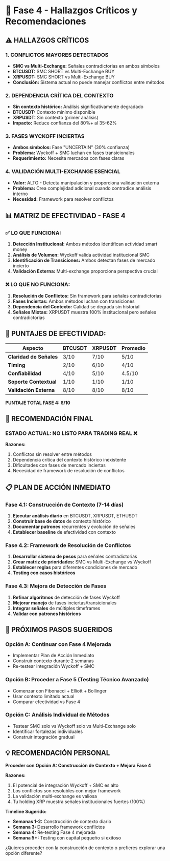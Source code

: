 # 🚨 Fase 4 - Hallazgos Críticos y Recomendaciones

## ⚠️ HALLAZGOS CRÍTICOS

### 1. **CONFLICTOS MAYORES DETECTADOS**
- **SMC vs Multi-Exchange:** Señales contradictorias en ambos símbolos
- **BTCUSDT:** SMC SHORT vs Multi-Exchange BUY
- **XRPUSDT:** SMC SHORT vs Multi-Exchange BUY  
- **Conclusión:** Sistema actual no puede manejar conflictos entre métodos

### 2. **DEPENDENCIA CRÍTICA DEL CONTEXTO**
- **Sin contexto histórico:** Análisis significativamente degradado
- **BTCUSDT:** Contexto mínimo disponible
- **XRPUSDT:** Sin contexto (primer análisis)
- **Impacto:** Reduce confianza del 80%+ al 35-62%

### 3. **FASES WYCKOFF INCIERTAS**
- **Ambos símbolos:** Fase "UNCERTAIN" (30% confianza)
- **Problema:** Wyckoff + SMC luchan en fases transicionales
- **Requerimiento:** Necesita mercados con fases claras

### 4. **VALIDACIÓN MULTI-EXCHANGE ESENCIAL**
- **Valor:** ALTO - Detecta manipulación y proporciona validación externa
- **Problema:** Crea complejidad adicional cuando contradice análisis interno
- **Necesidad:** Framework para resolver conflictos

## 📊 MATRIZ DE EFECTIVIDAD - FASE 4

### ✅ **LO QUE FUNCIONA:**
1. **Detección Institucional:** Ambos métodos identifican actividad smart money
2. **Análisis de Volumen:** Wyckoff valida actividad institucional SMC
3. **Identificación de Transiciones:** Ambos detectan fases de mercado incierto
4. **Validación Externa:** Multi-exchange proporciona perspectiva crucial

### ❌ **LO QUE NO FUNCIONA:**
1. **Resolución de Conflictos:** Sin framework para señales contradictorias
2. **Fases Inciertas:** Ambos métodos luchan con transiciones
3. **Dependencia del Contexto:** Calidad se degrada sin historial
4. **Señales Mixtas:** XRPUSDT muestra 100% institucional pero señales contradictorias

## 🎯 **PUNTAJES DE EFECTIVIDAD:**

| Aspecto | BTCUSDT | XRPUSDT | Promedio |
|---------|---------|---------|----------|
| **Claridad de Señales** | 3/10 | 7/10 | 5/10 |
| **Timing** | 2/10 | 6/10 | 4/10 |
| **Confiabilidad** | 4/10 | 5/10 | 4.5/10 |
| **Soporte Contextual** | 1/10 | 1/10 | 1/10 |
| **Validación Externa** | 8/10 | 8/10 | 8/10 |

**PUNTAJE TOTAL FASE 4: 6/10**

## 🚦 **RECOMENDACIÓN FINAL**

### **ESTADO ACTUAL: NO LISTO PARA TRADING REAL** ❌

**Razones:**
1. Conflictos sin resolver entre métodos
2. Dependencia crítica del contexto histórico inexistente
3. Dificultades con fases de mercado inciertas
4. Necesidad de framework de resolución de conflictos

## 📋 **PLAN DE ACCIÓN INMEDIATO**

### **Fase 4.1: Construcción de Contexto (7-14 días)**
1. **Ejecutar análisis diario** en BTCUSDT, XRPUSDT, ETHUSDT
2. **Construir base de datos** de contexto histórico
3. **Documentar patrones** recurrentes y evolución de señales
4. **Establecer baseline** de efectividad con contexto

### **Fase 4.2: Framework de Resolución de Conflictos**
1. **Desarrollar sistema de pesos** para señales contradictorias
2. **Crear matriz de prioridades:** SMC vs Multi-Exchange vs Wyckoff
3. **Establecer reglas** para diferentes condiciones de mercado
4. **Testing con casos históricos**

### **Fase 4.3: Mejora de Detección de Fases**
1. **Refinar algoritmos** de detección de fases Wyckoff
2. **Mejorar manejo** de fases inciertas/transicionales
3. **Integrar señales** de múltiples timeframes
4. **Validar con patrones históricos**

## 🔄 **PRÓXIMOS PASOS SUGERIDOS**

### **Opción A: Continuar con Fase 4 Mejorada**
- Implementar Plan de Acción Inmediato
- Construir contexto durante 2 semanas
- Re-testear integración Wyckoff + SMC

### **Opción B: Proceder a Fase 5 (Testing Técnico Avanzado)**
- Comenzar con Fibonacci + Elliott + Bollinger
- Usar contexto limitado actual
- Comparar efectividad vs Fase 4

### **Opción C: Análisis Individual de Métodos**
- Testear SMC solo vs Wyckoff solo vs Multi-Exchange solo
- Identificar fortalezas individuales
- Construir integración gradual

## 💡 **RECOMENDACIÓN PERSONAL**

**Proceder con Opción A: Construcción de Contexto + Mejora Fase 4**

**Razones:**
1. El potencial de integración Wyckoff + SMC es alto
2. Los conflictos son resolubles con mejor framework
3. La validación multi-exchange es valiosa
4. Tu holding XRP muestra señales institucionales fuertes (100%)

**Timeline Sugerido:**
- **Semanas 1-2:** Construcción de contexto diario
- **Semana 3:** Desarrollo framework conflictos
- **Semana 4:** Re-testing Fase 4 mejorada
- **Semana 5+:** Testing con capital pequeño si exitoso

¿Quieres proceder con la construcción de contexto o prefieres explorar una opción diferente?